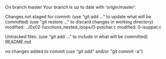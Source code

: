 On branch master
Your branch is up to date with 'origin/master'.

Changes not staged for commit:
  (use "git add <file>..." to update what will be committed)
  (use "git restore <file>..." to discard changes in working directory)
	modified:   ../0x02-functions_nested_loops/0-putchar.c
	modified:   0-isupper.c

Untracked files:
  (use "git add <file>..." to include in what will be committed)
	README.md

no changes added to commit (use "git add" and/or "git commit -a")
